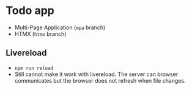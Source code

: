 # Todo app

- Multi-Page Application (`mpa` branch)
- HTMX (`htmx` branch)

## Livereload

- `npm run reload`
- Still cannot make it work with livereload. The server can browser communicates but the browser does not refresh when file changes.
